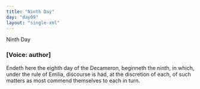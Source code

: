 ```yaml
---
title: "Ninth Day"
day: "day09"
layout: "single-xml"
---
```

<html>
 <head>
 </head>
 <body>
  <div1 id="day09" ruler="emilia" type="Day">
   <head>
    Ninth Day
   </head>
   <argument>
    <p>
     <h3>
      [Voice: author]
     </h3>
    </p>
    <p>
     <milestone id="p09990001"/>
     <!--(i)-->
     Endeth here the eighth day of the Decameron, beginneth
 the ninth, in which, under the rule of Emilia, discourse
 is had, at the discretion of each, of such matters as
 most commend themselves to each in turn.
     <!--(/i)-->
    </p>
   </argument>
   <!--*********************Introdction******************************-->
   <!--*********************Novella 1******************************-->
   <!--*********************Novella 2******************************-->
   <!--*********************Novella 3******************************-->
   <!--*********************Novella 4******************************-->
   <!--*********************Novella 5******************************-->
   <!--*********************Novella 6******************************-->
   <!--*********************Novella 7******************************-->
   <!--*********************Novella 8******************************-->
   <!--*********************Novella 9******************************-->
   <!--*********************Novella 10******************************-->
   <!--*********************Conclusion******************************-->
  </div1>
 </body>
</html>